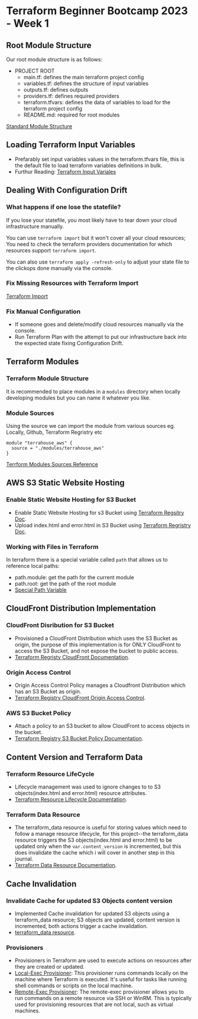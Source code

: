 # Terraform Beginner Bootcamp 2023 - Week 1

## Root Module Structure
Our root module structure is as follows: 
- PROJECT ROOT
    - main.tf: defines the main terraform project config
    - variables.tf: defines the structure of input variables
    - outputs.tf: defines outputs
    - providers.tf: defines required providers
    - terraform.tfvars: defines the data of variables to load for the terraform project config
    - README.md: required for root modules

[Standard Module Structure](https://developer.hashicorp.com/terraform/language/modules/develop/structure)

## Loading Terraform Input Variables
- Prefarably set input variables values in the terraform.tfvars file, this is the default file to load terraform variables definitions in bulk.
- Furthur Reading: [Terraform Input Variales](https://developer.hashicorp.com/terraform/language/values/variables)

## Dealing With Configuration Drift

### What happens if one lose the statefile? 
If you lose your statefile, you most likely have to tear down your cloud infrastructure manually.

You can use `terraform import` but it won't cover all your cloud resources; You need to check the terraform providers documentation for which resources support `terraform import`. 

You can also use `terraform apply -refresh-only` to adjust your state file to the clickops done manually via the console.

### Fix Missing Resources with Terraform Import
[Terraform Import](https://developer.hashicorp.com/terraform/cli/import)

### Fix Manual Configuration
- If someone goes and delete/modify cloud resources manually via the console.
- Run Terraform Plan with the attempt to put our infrastructure back into the expected state fixing Configuration Drift.


## Terraform Modules

### Terraform Module Structure
It is recommended to place modules in a `modules` directory when locally developing modules but you can name it whatever you like.

### Module Sources 
Using the source we can import the module from various sources eg. Locally, Github, Terraform Regristry etc
```
module "terrahouse_aws" {
  source = "./modules/terrahouse_aws"
}
```
[Terrform Modules Sources Reference](https://developer.hashicorp.com/terraform/language/modules/sources)

## AWS S3 Static Website Hosting

### Enable Static Website Hosting for S3 Bucket
- Enable Static Website Hosting for s3 Bucket using [Terraform Regsitry Doc](https://registry.terraform.io/providers/hashicorp/aws/latest/docs/resources/s3_bucket_website_configuration).
- Upload index.html and error.html in S3 Bucket using [Terraform Regristry Doc](https://registry.terraform.io/providers/hashicorp/aws/latest/docs/resources/s3_object).

### Working with Files in Terraform 
In terraform there is a special variable called `path` that allows us to reference local paths:
- path.module: get the path for the current module
- path.root: get the path of the root module
- [Special Path Variable](https://developer.hashicorp.com/terraform/language/expressions/references)

## CloudFront Distribution Implementation

### CloudFront Disribution for S3 Bucket 
- Provisioned a CloudFront Distribution which uses the S3 Bucket as origin, the purpose of this implementation is for ONLY CloudFront to access the S3 Bucket, and not expose the bucket to public access.
- [Terraform Regristy CloudFront Documentation](https://registry.terraform.io/providers/hashicorp/aws/latest/docs/resources/cloudfront_distribution).

### Origin Access Control
- Origin Access Control Policy manages a Cloudfront Distribution which has an S3 Bucket as origin.
- [Terraform Registry CloudFront Origin Access Control](https://registry.terraform.io/providers/hashicorp/aws/latest/docs/resources/cloudfront_origin_access_control).

### AWS S3 Bucket Policy
- Attach a policy to an S3 bucket to allow CloudFront to access objects in the bucket.
- [Terraform Registry S3 Bucket Policy Documentation](https://registry.terraform.io/providers/hashicorp/aws/latest/docs/resources/s3_bucket_policy). 

## Content Version and Terraform Data 

### Terraform Resource LifeCycle
- Lifecycle management was used to ignore changes to to S3 objects(index.html and error.html) resource attributes. 
- [Terraform Resource Lifecycle Documentation](https://developer.hashicorp.com/terraform/tutorials/state/resource-lifecycle).

### Terraform Data Resource
- The terraform_data resource is useful for storing values which need to follow a manage resource lifecycle, for this project--the terraform_data resource triggers the S3 objects(index.html and error.html) to be updated only when the `var.content_version` is incremented, but this does invalidate the cache which i will cover in another step in this journal.
- [Terraform Data Resource Documentation](https://developer.hashicorp.com/terraform/language/resources/terraform-data).

## Cache Invalidation

### Invalidate Cache for updated S3 Objects content version
- Implemented Cache invalidation for updated S3 objects using a terraform_data resource; S3 objects are updated, content version is incremented, both actions trigger a cache invalidation.
- [terraform_data resource](https://developer.hashicorp.com/terraform/language/resources/terraform-data).

### Provisioners
- Provisioners in Terraform are used to execute actions on resources after they are created or updated.
- [Local-Exec Provisioner](https://developer.hashicorp.com/terraform/language/resources/provisioners/local-exec): This provisioner runs commands locally on the machine where Terraform is executed. It's useful for tasks like running shell commands or scripts on the local machine.
- [Remote-Exec Provisioner](https://developer.hashicorp.com/terraform/language/resources/provisioners/remote-exec): The remote-exec provisioner allows you to run commands on a remote resource via SSH or WinRM. This is typically used for provisioning resources that are not local, such as virtual machines.